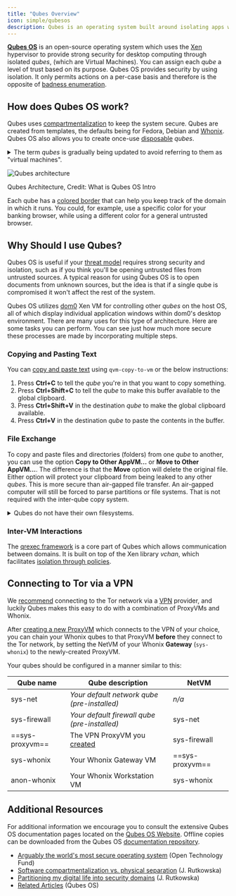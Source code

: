 ```yaml
---
title: "Qubes Overview"
icon: simple/qubesos
description: Qubes is an operating system built around isolating apps within *qubes* (formerly "VMs") for heightened security.
---
```

[**Qubes OS**](../desktop.md#qubes-os) is an open-source operating system which uses the [Xen](https://en.wikipedia.org/wiki/Xen) hypervisor to provide strong security for desktop computing through isolated *qubes*, (which are Virtual Machines). You can assign each *qube* a level of trust based on its purpose. Qubes OS provides security by using isolation. It only permits actions on a per-case basis and therefore is the opposite of [badness enumeration](https://ranum.com/security/computer_security/editorials/dumb).

## How does Qubes OS work?

Qubes uses [compartmentalization](https://qubes-os.org/intro) to keep the system secure. Qubes are created from templates, the defaults being for Fedora, Debian and [Whonix](../desktop.md#whonix). Qubes OS also allows you to create once-use [disposable](https://qubes-os.org/doc/how-to-use-disposables) *qubes*.

<details class="note" markdown>
<summary>The term <em>qubes</em> is gradually being updated to avoid referring to them as "virtual machines".</summary>

Some of the information here and on the Qubes OS documentation may contain conflicting language as the "appVM" term is gradually being changed to "qube". Qubes are not entire virtual machines, but maintain similar functionalities to VMs.

</details>

![Qubes architecture](../assets/img/qubes/qubes-trust-level-architecture.png)
<figcaption>Qubes Architecture, Credit: What is Qubes OS Intro</figcaption>

Each qube has a [colored border](https://qubes-os.org/screenshots) that can help you keep track of the domain in which it runs. You could, for example, use a specific color for your banking browser, while using a different color for a general untrusted browser.

## Why Should I use Qubes?

Qubes OS is useful if your [threat model](../basics/threat-modeling.md) requires strong security and isolation, such as if you think you'll be opening untrusted files from untrusted sources. A typical reason for using Qubes OS is to open documents from unknown sources, but the idea is that if a single qube is compromised it won't affect the rest of the system.

Qubes OS utilizes [dom0](https://wiki.xenproject.org/wiki/Dom0) Xen VM for controlling other *qubes* on the host OS, all of which display individual application windows within dom0's desktop environment. There are many uses for this type of architecture. Here are some tasks you can perform. You can see just how much more secure these processes are made by incorporating multiple steps.

### Copying and Pasting Text

You can [copy and paste text](https://qubes-os.org/doc/how-to-copy-and-paste-text) using `qvm-copy-to-vm` or the below instructions:

1. Press **Ctrl+C** to tell the *qube* you're in that you want to copy something.
2. Press **Ctrl+Shift+C** to tell the *qube* to make this buffer available to the global clipboard.
3. Press **Ctrl+Shift+V** in the destination *qube* to make the global clipboard available.
4. Press **Ctrl+V** in the destination *qube* to paste the contents in the buffer.

### File Exchange

To copy and paste files and directories (folders) from one *qube* to another, you can use the option **Copy to Other AppVM...** or **Move to Other AppVM...**. The difference is that the **Move** option will delete the original file. Either option will protect your clipboard from being leaked to any other *qubes*. This is more secure than air-gapped file transfer. An air-gapped computer will still be forced to parse partitions or file systems. That is not required with the inter-qube copy system.

<details class="note" markdown>
<summary>Qubes do not have their own filesystems.</summary>

You can [copy and move files](https://qubes-os.org/doc/how-to-copy-and-move-files) between *qubes*. When doing so the changes aren't immediately made and can be easily undone in case of an accident. When you run a *qube*, it does not have a persistent filesystem. You can create and delete files, but these changes are ephemeral.

</details>

### Inter-VM Interactions

The [qrexec framework](https://qubes-os.org/doc/qrexec) is a core part of Qubes which allows communication between domains. It is built on top of the Xen library *vchan*, which facilitates [isolation through policies](https://qubes-os.org/news/2020/06/22/new-qrexec-policy-system).

## Connecting to Tor via a VPN

We [recommend](../advanced/tor-overview.md) connecting to the Tor network via a [VPN](../vpn.md) provider, and luckily Qubes makes this easy to do with a combination of ProxyVMs and Whonix.

After [creating a new ProxyVM](https://forum.qubes-os.org/t/configuring-a-proxyvm-vpn-gateway/19061) which connects to the VPN of your choice, you can chain your Whonix qubes to that ProxyVM **before** they connect to the Tor network, by setting the NetVM of your Whonix **Gateway** (`sys-whonix`) to the newly-created ProxyVM.

Your qubes should be configured in a manner similar to this:

| Qube name       | Qube description                                                                                                 | NetVM           |
|-----------------|------------------------------------------------------------------------------------------------------------------|-----------------|
| sys-net         | *Your default network qube (pre-installed)*                                                                      | *n/a*           |
| sys-firewall    | *Your default firewall qube (pre-installed)*                                                                     | sys-net         |
| ==sys-proxyvm== | The VPN ProxyVM you [created](https://forum.qubes-os.org/t/configuring-a-proxyvm-vpn-gateway/19061) | sys-firewall    |
| sys-whonix      | Your Whonix Gateway VM                                                                                           | ==sys-proxyvm== |
| anon-whonix     | Your Whonix Workstation VM                                                                                       | sys-whonix      |

## Additional Resources

For additional information we encourage you to consult the extensive Qubes OS documentation pages located on the [Qubes OS Website](https://qubes-os.org/doc). Offline copies can be downloaded from the Qubes OS [documentation repository](https://github.com/QubesOS/qubes-doc).

- [Arguably the world's most secure operating system](https://opentech.fund/news/qubes-os-arguably-the-worlds-most-secure-operating-system-motherboard) (Open Technology Fund)
- [Software compartmentalization vs. physical separation](https://invisiblethingslab.com/resources/2014/Software_compartmentalization_vs_physical_separation.pdf) (J. Rutkowska)
- [Partitioning my digital life into security domains](https://blog.invisiblethings.org/2011/03/13/partitioning-my-digital-life-into.html) (J. Rutkowska)
- [Related Articles](https://qubes-os.org/news/categories/#articles) (Qubes OS)
